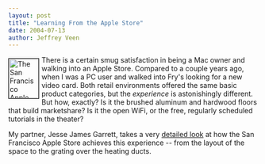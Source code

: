 ```yaml
---
layout: post
title: "Learning From the Apple Store"
date: 2004-07-13
author: Jeffrey Veen
---
```

<img src="http://64.239.129.76/assets/users/veen/default/gallery-1078958899-sprint.jpg" style="border: 1px solid black;float: left; width: 60px; height: 80px; margin-right: 5px; margin-top: 5px;" alt="The San Francisco Apple Store" />There is a certain smug satisfaction in being a Mac owner and walking into an Apple Store. Compared to a couple years ago, when I was a PC user and walked into Fry's looking for a new video card. Both retail environments offered the same basic product categories, but the <em>experience</em> is astonishingly different. But how, exactly? Is it the brushed aluminum and hardwood floors that build marketshare? Is it the open WiFi, or the free, regularly scheduled tutorials in the theater?

My partner, Jesse James Garrett, takes a very <a href="http://adaptivepath.com/publications/essays/archives/000331.php">detailed look</a> at how the San Francisco Apple Store achieves this experience -- from the layout of the space to the grating over the heating ducts.
